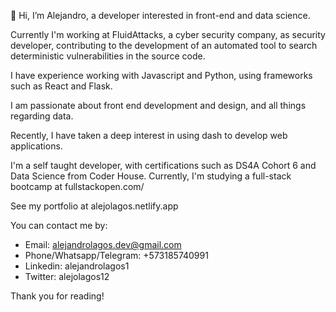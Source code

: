 👋 Hi, I’m Alejandro, a developer interested in front-end and data science.

Currently I'm working at FluidAttacks, a cyber security company, as security developer, contributing to the development of an automated tool to search deterministic vulnerabilities in the source code. 

I have experience working with Javascript and Python, using frameworks such as React and Flask.

I am passionate about front end development and design, and all things regarding data. 

Recently, I have taken a deep interest in using dash to develop web applications. 

I'm a self taught developer, with certifications such as DS4A Cohort 6 and Data Science from Coder House. 
Currently, I'm studying a full-stack bootcamp at fullstackopen.com/

See my portfolio at alejolagos.netlify.app

You can contact me by:
- Email: alejandrolagos.dev@gmail.com
- Phone/Whatsapp/Telegram: +573185740991
- Linkedin: alejandrolagos1
- Twitter: alejolagos12

Thank you for reading!



